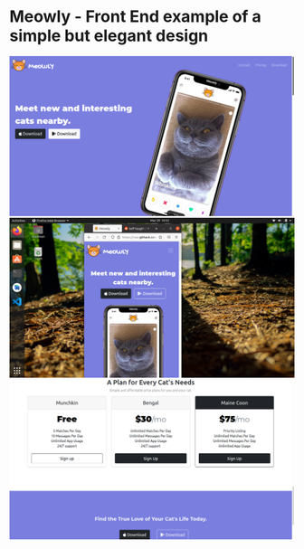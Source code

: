 # Meowly - Front End example of a simple but elegant design
 <img src="https://github.com/thakurshadman/Meowly/blob/main/meowly1.png" alt="Meowly" width="800">
 <img src="https://github.com/thakurshadman/Meowly/blob/main/meowly2.png" alt="Meowly" width="800">
 <img src="https://github.com/thakurshadman/Meowly/blob/main/meowly3.png" alt="Meowly" width="800">
 
 
